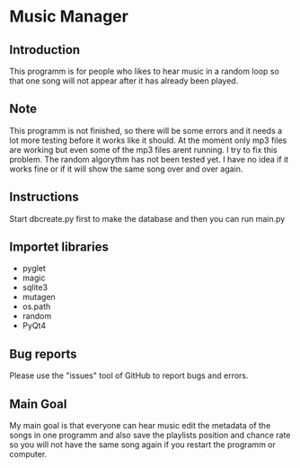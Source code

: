 # Music Manager
## Introduction

This programm is for people who likes to hear music in a random loop so that one song will not appear after it has already been played.
## Note

This programm is not finished, so there will be some errors and it needs a lot more testing before it works like it should.
At the moment only mp3 files are working but even some of the mp3 files arent running. I try to fix this problem.
The random algorythm has not been tested yet. I have no idea if it works fine or if it will show the same song over and over again.
## Instructions

Start dbcreate.py first to make the database and then you can run main.py
## Importet libraries

* pyglet
* magic
* sqlite3
* mutagen
* os.path
* random
* PyQt4

## Bug reports

Please use the "issues" tool of GitHub to report bugs and errors.
## Main Goal

My main goal is that everyone can hear music edit the metadata of the songs in one programm and also save the playlists position and chance rate so you will not have the same song again if you restart the programm or computer.